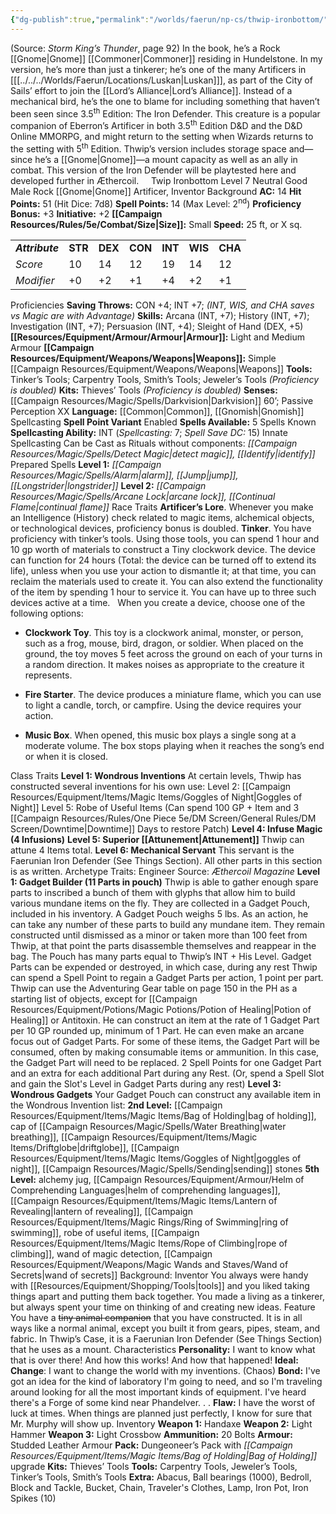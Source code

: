 ```yaml
---
{"dg-publish":true,"permalink":"/worlds/faerun/np-cs/thwip-ironbottom/","tags":["Faerun"]}
---
```



(Source: *Storm King’s Thunder*, page 92)
In the book, he’s a Rock [[Gnome\|Gnome]] [[Commoner\|Commoner]] residing in Hundelstone. In my version, he’s more than just a tinkerer; he’s one of the many Artificers in [[[../../../Worlds/Faerun/Locations/Luskan\|Luskan]]], as part of the City of Sails’ effort to join the [[Lord’s Alliance\|Lord’s Alliance]]. Instead of a mechanical bird, he’s the one to blame for including something that haven’t been seen since 3.5<sup>th</sup> Edition: The Iron Defender. This creature is a popular companion of Eberron’s Artificer in both 3.5<sup>th</sup> Edition D&D and the D&D Online MMORPG, and might return to the setting when Wizards returns to the setting with 5<sup>th</sup> Edition. Thwip’s version includes storage space and—since he’s a [[Gnome\|Gnome]]—a mount capacity as well as an ally in combat. This version of the Iron Defender will be playtested here and developed further in Æthercoil.
 
 
Twip Ironbottom
Level 7 Neutral Good Male Rock [[Gnome\|Gnome]] Artificer, Inventor Background
**AC:** 14
**Hit Points:** 51 (Hit Dice: 7d8)
**Spell Points:** 14 (Max Level: 2<sup>nd</sup>)
**Proficiency Bonus:** +3
**Initiative:** +2
**[[Campaign Resources/Rules/5e/Combat/Size\|Size]]:** Small
**Speed:** 25 ft, or X sq.

|                 |         |         |         |         |         |         |
|-----------------|---------|---------|---------|---------|---------|---------|
| ***Attribute*** | **STR** | **DEX** | **CON** | **INT** | **WIS** | **CHA** |
| *Score*         | 10      | 14      | 12      | 19      | 14      | 12      |
| *Modifier*      | +0      | +2      | +1      | +4      | +2      | +1      |

Proficiencies
**Saving Throws:** CON +4; INT +7; *(INT, WIS, and CHA saves vs Magic are with Advantage)*
**Skills:** Arcana (INT, +7); History (INT, +7); Investigation (INT, +7); Persuasion (INT, +4); Sleight of Hand (DEX, +5)
**[[Resources/Equipment/Armour/Armour\|Armour]]:** Light and Medium Armour
**[[Campaign Resources/Equipment/Weapons/Weapons\|Weapons]]:** Simple [[Campaign Resources/Equipment/Weapons/Weapons\|Weapons]]
**Tools:** Tinker’s Tools; Carpentry Tools, Smith’s Tools; Jeweler’s Tools *(Proficiency is doubled)*
**Kits:** Thieves’ Tools *(Proficiency is doubled)*
**Senses:** [[Campaign Resources/Magic/Spells/Darkvision\|Darkvision]] 60’; Passive Perception XX
**Language:** [[Common\|Common]], [[Gnomish\|Gnomish]]
Spellcasting
**Spell Point Variant** Enabled
**Spells Available:** 5 Spells Known
**Spellcasting Ability:** INT (*Spellcasting:* 7; *Spell Save DC:* 15)
Innate Spellcasting
Can be Cast as Rituals without components: *[[Campaign Resources/Magic/Spells/Detect Magic\|detect magic]], [[Identify\|identify]]*
Prepared Spells
**Level 1:** *[[Campaign Resources/Magic/Spells/Alarm\|alarm]], [[Jump\|jump]], [[Longstrider\|longstrider]]*
**Level 2:** *[[Campaign Resources/Magic/Spells/Arcane Lock\|arcane lock]], [[Continual Flame\|continual flame]]*
Race Traits
**Artificer’s Lore**. Whenever you make an Intelligence (History) check related to magic items, alchemical objects, or technological devices, proficiency bonus is doubled.
**Tinker**. You have proficiency with tinker’s tools. Using those tools, you can spend 1 hour and 10 gp worth of materials to construct a Tiny clockwork device. The device can function for 24 hours (Total: the device can be turned off to extend its life), unless when you use your action to dismantle it; at that time, you can reclaim the materials used to create it. You can also extend the functionality of the item by spending 1 hour to service it. You can have up to three such devices active at a time.
 
When you create a device, choose one of the following options:
 

-   **Clockwork Toy**. This toy is a clockwork animal, monster, or person, such as a frog, mouse, bird, dragon, or soldier. When placed on the ground, the toy moves 5 feet across the ground on each of your turns in a random direction. It makes noises as appropriate to the creature it represents.

-   **Fire Starter**. The device produces a miniature flame, which you can use to light a candle, torch, or campfire. Using the device requires your action.

-   **Music Box**. When opened, this music box plays a single song at a moderate volume. The box stops playing when it reaches the song’s end or when it is closed.

Class Traits
**Level 1: Wondrous Inventions**
At certain levels, Thwip has constructed several inventions for his own use:
Level 2: [[Campaign Resources/Equipment/Items/Magic Items/Goggles of Night\|Goggles of Night]]
Level 5: Robe of Useful Items (Can spend 100 GP + Item and 3 [[Campaign Resources/Rules/One Piece 5e/DM Screen/General Rules/DM Screen/Downtime\|Downtime]] Days to restore Patch)
**Level 4: Infuse Magic (4 Infusions)**
**Level 5: Superior [[Attunement\|Attunement]]**
Thwip can attune 4 Items total.
**Level 6: Mechanical Servant**
This servant is the Faerunian Iron Defender (See Things Section). All other parts in this section is as written.
Archetype Traits: Engineer
Source: *Æthercoil Magazine*
**Level 1: Gadget Builder (11 Parts in pouch)**
Thwip is able to gather enough spare parts to inscribed a bunch of them with glyphs that allow him to build various mundane items on the fly. They are collected in a Gadget Pouch, included in his inventory. A Gadget Pouch weighs 5 lbs.
As an action, he can take any number of these parts to build any mundane item. They remain constructed until dismissed as a minor or taken more than 100 feet from Thwip, at that point the parts disassemble themselves and reappear in the bag. The Pouch has many parts equal to Thwip’s INT + His Level. Gadget Parts can be expended or destroyed, in which case, during any rest Thwip can spend a Spell Point to regain a Gadget Parts per action, 1 point per part.
Thwip can use the Adventuring Gear table on page 150 in the PH as a starting list of objects, except for [[Campaign Resources/Equipment/Potions/Magic Potions/Potion of Healing\|Potion of Healing]] or Antitoxin. He can construct an item at the rate of 1 Gadget Part per 10 GP rounded up, minimum of 1 Part. He can even make an arcane focus out of Gadget Parts.
For some of these items, the Gadget Part will be consumed, often by making consumable items or ammunition. In this case, the Gadget Part will need to be replaced. 2 Spell Points for one Gadget Part and an extra for each additional Part during any Rest. (Or, spend a Spell Slot and gain the Slot's Level in Gadget Parts during any rest)
**Level 3: Wondrous Gadgets**
Your Gadget Pouch can construct any available item in the Wondrous Invention list:
**2nd Level:** [[Campaign Resources/Equipment/Items/Magic Items/Bag of Holding\|bag of holding]], cap of [[Campaign Resources/Magic/Spells/Water Breathing\|water breathing]], [[Campaign Resources/Equipment/Items/Magic Items/Driftglobe\|driftglobe]], [[Campaign Resources/Equipment/Items/Magic Items/Goggles of Night\|goggles of night]], [[Campaign Resources/Magic/Spells/Sending\|sending]] stones
**5th Level:** alchemy jug, [[Campaign Resources/Equipment/Armour/Helm of Comprehending Languages\|helm of comprehending languages]], [[Campaign Resources/Equipment/Items/Magic Items/Lantern of Revealing\|lantern of revealing]], [[Campaign Resources/Equipment/Items/Magic Rings/Ring of Swimming\|ring of swimming]], robe of useful items, [[Campaign Resources/Equipment/Items/Magic Items/Rope of Climbing\|rope of climbing]], wand of magic detection, [[Campaign Resources/Equipment/Weapons/Magic Wands and Staves/Wand of Secrets\|wand of secrets]]
Background: Inventor
You always were handy with [[Resources/Equipment/Shopping/Tools\|tools]] and you liked taking things apart and putting them back together. You made a living as a tinkerer, but always spent your time on thinking of and creating new ideas.
Feature
You have a ~~tiny animal companion~~ that you have constructed. It is in all ways like a normal animal, except you built it from gears, pipes, steam, and fabric. In Thwip’s Case, it is a Faerunian Iron Defender (See Things Section) that he uses as a mount.
Characteristics
**Personality:** I want to know what that is over there! And how this works! And how that happened!
**Ideal: Change**: I want to change the world with my inventions. (Chaos)
**Bond:** I've got an idea for the kind of laboratory I'm going to need, and so I'm traveling around looking for all the most important kinds of equipment. I've heard there's a Forge of some kind near Phandelver. . .
**Flaw:** I have the worst of luck at times. When things are planned just perfectly, I know for sure that Mr. Murphy will show up.
Inventory
**Weapon 1:** Handaxe
**Weapon 2:** Light Hammer
**Weapon 3:** Light Crossbow
**Ammunition:** 20 Bolts
**Armour:** Studded Leather Armour
**Pack:** Dungeoneer’s Pack with *[[Campaign Resources/Equipment/Items/Magic Items/Bag of Holding\|Bag of Holding]]* upgrade
**Kits:** Thieves’ Tools
**Tools:** Carpentry Tools, Jeweler’s Tools, Tinker’s Tools, Smith’s Tools
**Extra:** Abacus, Ball bearings (1000), Bedroll, Block and Tackle, Bucket, Chain, Traveler's Clothes, Lamp, Iron Pot, Iron Spikes (10)
 
